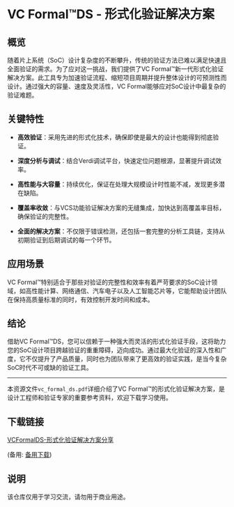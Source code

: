 # VC Formal™DS - 形式化验证解决方案

## 概览

随着片上系统（SoC）设计复杂度的不断攀升，传统的验证方法已难以满足快速且全面验证的需求。为了应对这一挑战，我们提供了VC Formal™新一代形式化验证解决方案。此工具专为加速验证流程、缩短项目周期并提升整体设计的可预测性而设计。通过强大的容量、速度及灵活性，VC Formal能够应对SoC设计中最复杂的验证难题。

## 关键特性

- **高效验证**：采用先进的形式化技术，确保即使是最大的设计也能得到彻底验证。
  
- **深度分析与调试**：结合Verdi调试平台，快速定位问题根源，显著提升调试效率。
  
- **高性能与大容量**：持续优化，保证在处理大规模设计时性能不减，发现更多潜在缺陷。
  
- **覆盖率收敛**：与VCS功能验证解决方案的无缝集成，加快达到高覆盖率目标，确保验证的完整性。
  
- **全面的解决方案**：不仅限于错误检测，还包括一套完整的分析工具链，支持从初期验证到后期调试的每一个环节。

## 应用场景

VC Formal™特别适合于那些对验证的完整性和效率有着严苛要求的SoC设计领域，如高性能计算、网络通信、汽车电子以及人工智能芯片等，它能帮助设计团队在保持高质量标准的同时，有效控制开发时间和成本。

## 结论

借助VC Formal™DS，您可以信赖于一种强大而灵活的形式化验证手段，这将助力您的SoC设计项目跨越验证的重重障碍，迈向成功。通过最大化验证的深入性和广度，它不仅提升了产品质量，同时也为团队带来了更高效的验证实践，是当今复杂SoC时代不可或缺的验证工具。

---

本资源文件`vc_formal_ds.pdf`详细介绍了VC Formal™的形式化验证解决方案，是设计工程师和验证专家的重要参考资料，欢迎下载学习使用。

## 下载链接
[VCFormalDS-形式化验证解决方案分享](https://pan.quark.cn/s/bea6f4f5b2f6) 

(备用: [备用下载](https://pan.baidu.com/s/1pzb50GvftFB9sEbmTbTOqg?pwd=1234))

## 说明

该仓库仅用于学习交流，请勿用于商业用途。
